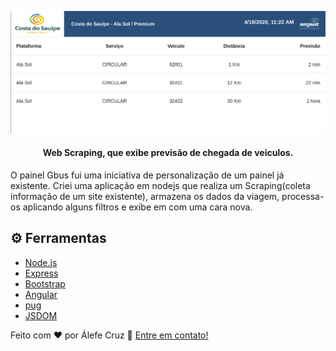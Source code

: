 ![exemple](public/images/exemple.png)

<h4 align="center">
 Web Scraping, que exibe previsão de chegada de veiculos.
</h4>
<p>O painel Gbus fui uma iniciativa de personalização de um painel já existente. Criei uma aplicação em nodejs que realiza um Scraping(coleta informação de um site existente), armazena os dados da viagem, processa-os aplicando alguns filtros e exibe em com uma cara nova.
</p>

## ⚙️ Ferramentas

- [Node.js][nodejs]
- [Express][express]
- [Bootstrap][bootstrap]
- [Angular][angular]
- [pug][pug]
- [JSDOM][jsdom]


Feito com ♥ por Álefe Cruz :wave: [Entre em contato!](https://www.alefecruz.com.br/)

[nodejs]:https://nodejs.org/
[express]:https://nodejs.org/
[bootstrap]:https://getbootstrap.com/
[angular]:https://angularjs.org/
[pug]:https://pugjs.org/api/getting-started.html
[jsdom]:https://www.npmjs.com/package/jsdom
